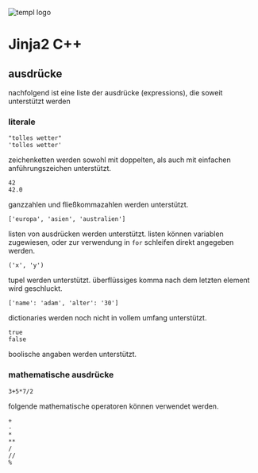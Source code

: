 ![templ logo](https://bitbucket.org/noobsaibot/templ/raw/a6fd032ee4f57703fa59cde6eaaefc44569d4b60/logo.png)
# Jinja2 C++

## ausdrücke

nachfolgend ist eine liste der ausdrücke (expressions), die soweit unterstützt werden

### literale

    "tolles wetter"
    'tolles wetter'

zeichenketten werden sowohl mit doppelten, als auch mit einfachen anführungszeichen unterstützt.

    42
    42.0

ganzzahlen und fließkommazahlen werden unterstützt.

    ['europa', 'asien', 'australien']

listen von ausdrücken werden unterstützt. listen können variablen zugewiesen, oder zur 
verwendung in `for` schleifen direkt angegeben werden.

    ('x', 'y')

tupel werden unterstützt. überflüssiges komma nach dem letzten element wird geschluckt.

    ['name': 'adam', 'alter': '30']

dictionaries werden noch nicht in vollem umfang unterstützt.

    true
    false

boolische angaben werden unterstützt.

### mathematische ausdrücke

    3+5*7/2

folgende mathematische operatoren können verwendet werden.

    +
    -
    *
    **
    /
    //
    %
